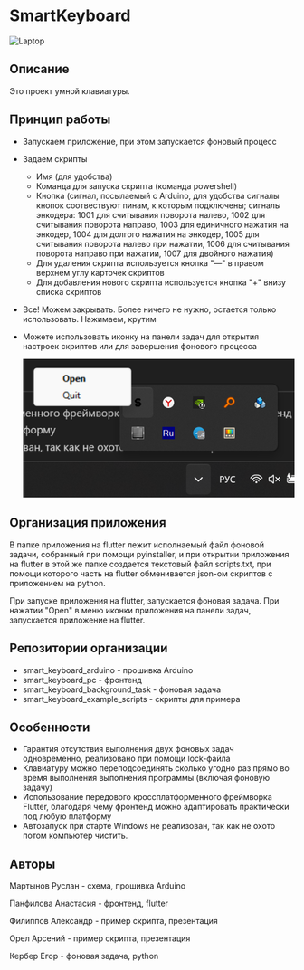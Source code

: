 # SmartKeyboard
<img src="img/laptop.png" width="" alt="Laptop">

## Описание
Это проект умной клавиатуры.
## Принцип работы
- Запускаем приложение, при этом запускается фоновый процесс
- Задаем скрипты
    - Имя (для удобства)
    - Команда для запуска скрипта (команда powershell)
    - Кнопка (сигнал, посылаемый с Arduino, для удобства сигналы кнопок соотвествуют пинам, к которым подключены; сигналы энкодера: 1001 для считывания поворота налево, 1002 для считывания поворота направо, 1003 для единичного нажатия на энкодер, 1004 для долгого нажатия на энкодер, 1005 для считывания поворота налево при нажатии, 1006 для считывания поворота направо при нажатии, 1007 для двойного нажатия)
    - Для удаления скрипта используется кнопка "—" в правом верхнем углу карточек скриптов
    - Для добавления нового скрипта используется кнопка "+" внизу списка скриптов
- Все! Можем закрывать. Более ничего не нужно, остается только использовать. Нажимаем, крутим
- Можете использовать иконку на панели задач для открытия настроек скриптов или для завершения фонового процесса

    <img src="img/stray.png" width="" alt="stray">

## Организация приложения
В папке приложения на flutter лежит исполнаемый файл фоновой задачи, собранный при помощи pyinstaller, и при открытии приложения на flutter в этой же папке создается текстовый файл scripts.txt, при помощи которого часть на flutter обменивается json-ом скриптов с приложением на python.

При запуске приложения на flutter, запускается фоновая задача. При нажатии "Open" в меню иконки приложения на панели задач, запускается приложение на flutter.
## Репозитории организации
- smart_keyboard_arduino - прошивка Arduino
- smart_keyboard_pc - фронтенд
- smart_keyboard_background_task - фоновая задача
- smart_keyboard_example_scripts - скрипты для примера
## Особенности
- Гарантия отсутствия выполнения двух фоновых задач одновременно, реализовано при помощи lock-файла
- Клавиатуру можно переподсоединять сколько угодно раз прямо во время выполнения выполнения программы (включая фоновую задачу)
- Использование передового кроссплатформенного фреймворка Flutter, благодаря чему фронтенд можно адаптировать практически под любую платформу
- Автозапуск при старте Windows не реализован, так как не охото потом компьютер чистить.
## Авторы
Мартынов Руслан - схема, прошивка Arduino

Панфилова Анастасия - фронтенд, flutter

Филиппов Александр - пример скрипта, презентация

Орел Арсений - пример скрипта, презентация

Кербер Егор - фоновая задача, python
